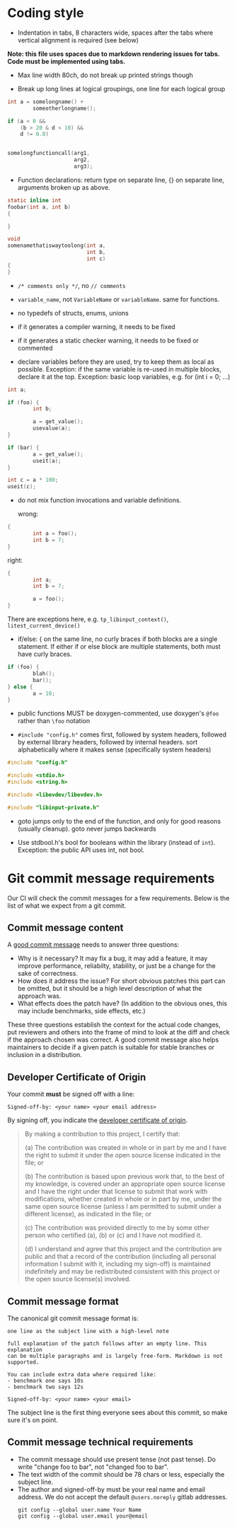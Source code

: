 # Coding style

- Indentation in tabs, 8 characters wide, spaces after the tabs where
  vertical alignment is required (see below)

**Note: this file uses spaces due to markdown rendering issues for tabs.
  Code must be implemented using tabs.**

- Max line width 80ch, do not break up printed strings though

- Break up long lines at logical groupings, one line for each logical group

```c
int a = somelongname() +
        someotherlongname();

if (a < 0 &&
    (b > 20 & d < 10) &&
    d != 0.0)


somelongfunctioncall(arg1,
                     arg2,
                     arg3);
```

- Function declarations: return type on separate line, {} on separate line,
  arguments broken up as above.

```c
static inline int
foobar(int a, int b)
{

}

void
somenamethatiswaytoolong(int a,
                         int b,
                         int c)
{
}
```

- `/* comments only */`, no `// comments`

- `variable_name`, not `VariableName` or `variableName`. same for functions.

- no typedefs of structs, enums, unions

- if it generates a compiler warning, it needs to be fixed
- if it generates a static checker warning, it needs to be fixed or
  commented

- declare variables before they are used, try to keep them as local as possible.
  Exception: if the same variable is re-used in multiple blocks, declare it
  at the top.
  Exception: basic loop variables, e.g. for (int i = 0; ...)

```c
int a;

if (foo) {
        int b;

        a = get_value();
        usevalue(a);
}

if (bar) {
        a = get_value();
        useit(a);
}

int c = a * 100;
useit(c);
```

- do not mix function invocations and variable definitions.

  wrong:

```c
{
        int a = foo();
        int b = 7;
}
```

  right:
```c
{
        int a;
        int b = 7;

        a = foo();
}
```

  There are exceptions here, e.g. `tp_libinput_context()`,
  `litest_current_device()`

- if/else: { on the same line, no curly braces if both blocks are a single
  statement. If either if or else block are multiple statements, both must
  have curly braces.

```c
if (foo) {
        blah();
        bar();
} else {
        a = 10;
}
```

- public functions MUST be doxygen-commented, use doxygen's `@foo` rather than
  `\foo` notation

- `#include "config.h"` comes first, followed by system headers, followed by
  external library headers, followed by internal headers.
  sort alphabetically where it makes sense (specifically system headers)

```c
#include "config.h"

#include <stdio.h>
#include <string.h>

#include <libevdev/libevdev.h>

#include "libinput-private.h"
```

- goto jumps only to the end of the function, and only for good reasons
  (usually cleanup). goto never jumps backwards

- Use stdbool.h's bool for booleans within the library (instead of `int`).
  Exception: the public API uses int, not bool.

# Git commit message requirements

Our CI will check the commit messages for a few requirements. Below is the
list of what we expect from a git commit.

## Commit message content

A [good commit message](http://who-t.blogspot.com/2009/12/on-commit-messages.html) needs to
answer three questions:

- Why is it necessary? It may fix a bug, it may add a feature, it may
  improve performance, reliabilty, stability, or just be a change for the
  sake of correctness.
- How does it address the issue? For short obvious patches this part can be
  omitted, but it should be a high level description of what the approach
  was.
- What effects does the patch have? (In addition to the obvious ones, this
  may include benchmarks, side effects, etc.)

These three questions establish the context for the actual code changes, put
reviewers and others into the frame of mind to look at the diff and check if
the approach chosen was correct. A good commit message also helps
maintainers to decide if a given patch is suitable for stable branches or
inclusion in a distribution.

## Developer Certificate of Origin

Your commit **must** be signed off with a line:
```
Signed-off-by: <your name> <your email address>
```
By signing off, you indicate the [developer certificate of origin](https://developercertificate.org/).

> By making a contribution to this project, I certify that:
>
> (a) The contribution was created in whole or in part by me and I
>     have the right to submit it under the open source license
>     indicated in the file; or
>
> (b) The contribution is based upon previous work that, to the best
>     of my knowledge, is covered under an appropriate open source
>     license and I have the right under that license to submit that
>     work with modifications, whether created in whole or in part
>     by me, under the same open source license (unless I am
>     permitted to submit under a different license), as indicated
>     in the file; or
>
> (c) The contribution was provided directly to me by some other
>     person who certified (a), (b) or (c) and I have not modified
>     it.
>
> (d) I understand and agree that this project and the contribution
>     are public and that a record of the contribution (including all
>     personal information I submit with it, including my sign-off) is
>     maintained indefinitely and may be redistributed consistent with
>     this project or the open source license(s) involved.

## Commit message format

The canonical git commit message format is:

```
one line as the subject line with a high-level note

full explanation of the patch follows after an empty line. This explanation
can be multiple paragraphs and is largely free-form. Markdown is not
supported.

You can include extra data where required like:
- benchmark one says 10s
- benchmark two says 12s

Signed-off-by: <your name> <your email>
```

The subject line is the first thing everyone sees about this commit, so make
sure it's on point.

## Commit message technical requirements

- The commit message should use present tense (not past tense). Do write
  "change foo to bar", not "changed foo to bar".
- The text width of the commit should be 78 chars or less, especially the
  subject line.
- The author and signed-off-by must be your real name and email address. We
  do not accept the default `@users.noreply` gitlab addresses.
  ```
  git config --global user.name Your Name
  git config --global user.email your@email
  ```
